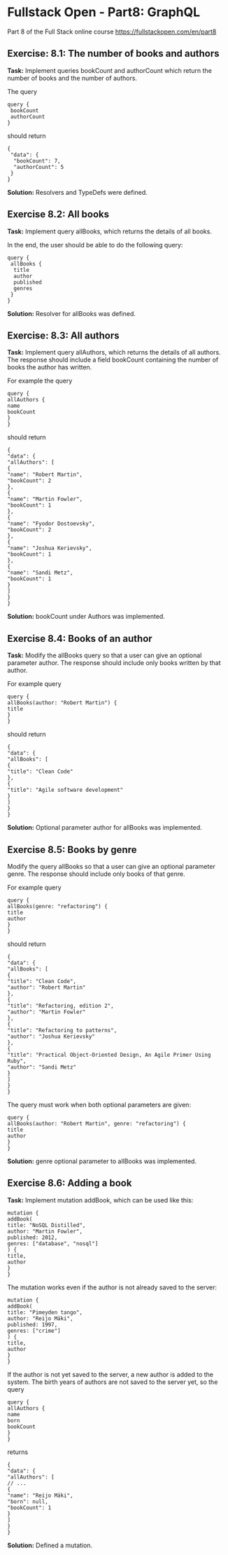 # Fullstack Open - Part8: GraphQL
Part 8 of the Full Stack online course https://fullstackopen.com/en/part8

## Exercise: 8.1: The number of books and authors
**Task:**
Implement queries bookCount and authorCount which return the number of books and the number of authors.

The query
```
query {
 bookCount
 authorCount
}
```
should return
```
{
 "data": {
  "bookCount": 7,
  "authorCount": 5
 }
}
```

**Solution:**
Resolvers and TypeDefs were defined.

## Exercise 8.2: All books
**Task:**
Implement query allBooks, which returns the details of all books.

In the end, the user should be able to do the following query:
```
query {
 allBooks {
  title
  author
  published
  genres
 }
}
```

**Solution:**
Resolver for allBooks was defined.

## Exercise: 8.3: All authors
**Task:**
Implement query allAuthors, which returns the details of all authors. The response should include a field bookCount containing the number of books the author has written.

For example the query
```
query {
allAuthors {
name
bookCount
}
}
```
should return
```
{
"data": {
"allAuthors": [
{
"name": "Robert Martin",
"bookCount": 2
},
{
"name": "Martin Fowler",
"bookCount": 1
},
{
"name": "Fyodor Dostoevsky",
"bookCount": 2
},
{
"name": "Joshua Kerievsky",
"bookCount": 1
},
{
"name": "Sandi Metz",
"bookCount": 1
}
]
}
}
```

**Solution:**
bookCount under Authors was implemented.

## Exercise 8.4: Books of an author
**Task:**
Modify the allBooks query so that a user can give an optional parameter author. The response should include only books written by that author.

For example query
```
query {
allBooks(author: "Robert Martin") {
title
}
}
```
should return
```
{
"data": {
"allBooks": [
{
"title": "Clean Code"
},
{
"title": "Agile software development"
}
]
}
}
```

**Solution:**
Optional parameter author for allBooks was implemented.

## Exercise 8.5: Books by genre
Modify the query allBooks so that a user can give an optional parameter genre. The response should include only books of that genre.

For example query
```
query {
allBooks(genre: "refactoring") {
title
author
}
}
```
should return
```
{
"data": {
"allBooks": [
{
"title": "Clean Code",
"author": "Robert Martin"
},
{
"title": "Refactoring, edition 2",
"author": "Martin Fowler"
},
{
"title": "Refactoring to patterns",
"author": "Joshua Kerievsky"
},
{
"title": "Practical Object-Oriented Design, An Agile Primer Using Ruby",
"author": "Sandi Metz"
}
]
}
}
```
The query must work when both optional parameters are given:
```
query {
allBooks(author: "Robert Martin", genre: "refactoring") {
title
author
}
}
```

**Solution:**
genre optional parameter to allBooks was implemented.

## Exercise 8.6: Adding a book
**Task:**
Implement mutation addBook, which can be used like this:
```
mutation {
addBook(
title: "NoSQL Distilled",
author: "Martin Fowler",
published: 2012,
genres: ["database", "nosql"]
) {
title,
author
}
}
```
The mutation works even if the author is not already saved to the server:
```
mutation {
addBook(
title: "Pimeyden tango",
author: "Reijo Mäki",
published: 1997,
genres: ["crime"]
) {
title,
author
}
}
```
If the author is not yet saved to the server, a new author is added to the system. The birth years of authors are not saved to the server yet, so the query
```
query {
allAuthors {
name
born
bookCount
}
}
```
returns
```
{
"data": {
"allAuthors": [
// ...
{
"name": "Reijo Mäki",
"born": null,
"bookCount": 1
}
]
}
}
```

**Solution:**
Defined a mutation.